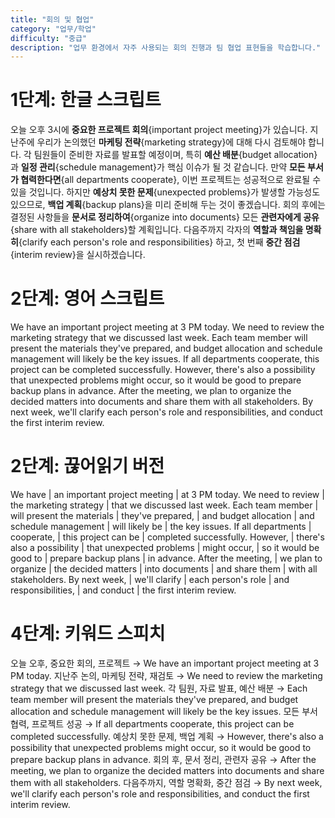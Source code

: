 ```yaml
---
title: "회의 및 협업"
category: "업무/학업"
difficulty: "중급"
description: "업무 환경에서 자주 사용되는 회의 진행과 팀 협업 표현들을 학습합니다."
---
```


# 1단계: 한글 스크립트

오늘 오후 3시에 **중요한 프로젝트 회의**{important project meeting}가 있습니다.
지난주에 우리가 논의했던 **마케팅 전략**{marketing strategy}에 대해 다시 검토해야 합니다.
각 팀원들이 준비한 자료를 발표할 예정이며, 특히 **예산 배분**{budget allocation}과 **일정 관리**{schedule management}가 핵심 이슈가 될 것 같습니다.
만약 **모든 부서가 협력한다면**{all departments cooperate}, 이번 프로젝트는 성공적으로 완료될 수 있을 것입니다.
하지만 **예상치 못한 문제**{unexpected problems}가 발생할 가능성도 있으므로, **백업 계획**{backup plans}을 미리 준비해 두는 것이 좋겠습니다.
회의 후에는 결정된 사항들을 **문서로 정리하여**{organize into documents} 모든 **관련자에게 공유**{share with all stakeholders}할 계획입니다.
다음주까지 각자의 **역할과 책임을 명확히**{clarify each person's role and responsibilities} 하고, 첫 번째 **중간 점검**{interim review}을 실시하겠습니다.

# 2단계: 영어 스크립트

We have an important project meeting at 3 PM today.
We need to review the marketing strategy that we discussed last week.
Each team member will present the materials they've prepared, and budget allocation and schedule management will likely be the key issues.
If all departments cooperate, this project can be completed successfully.
However, there's also a possibility that unexpected problems might occur, so it would be good to prepare backup plans in advance.
After the meeting, we plan to organize the decided matters into documents and share them with all stakeholders.
By next week, we'll clarify each person's role and responsibilities, and conduct the first interim review.

# 2단계: 끊어읽기 버전

We have | an important project meeting | at 3 PM today.
We need to review | the marketing strategy | that we discussed last week.
Each team member | will present the materials | they've prepared, | and budget allocation | and schedule management | will likely be | the key issues.
If all departments | cooperate, | this project can be | completed successfully.
However, | there's also a possibility | that unexpected problems | might occur, | so it would be good to | prepare backup plans | in advance.
After the meeting, | we plan to organize | the decided matters | into documents | and share them | with all stakeholders.
By next week, | we'll clarify | each person's role | and responsibilities, | and conduct | the first interim review.

# 4단계: 키워드 스피치

오늘 오후, 중요한 회의, 프로젝트 → We have an important project meeting at 3 PM today.
지난주 논의, 마케팅 전략, 재검토 → We need to review the marketing strategy that we discussed last week.
각 팀원, 자료 발표, 예산 배분 → Each team member will present the materials they've prepared, and budget allocation and schedule management will likely be the key issues.
모든 부서 협력, 프로젝트 성공 → If all departments cooperate, this project can be completed successfully.
예상치 못한 문제, 백업 계획 → However, there's also a possibility that unexpected problems might occur, so it would be good to prepare backup plans in advance.
회의 후, 문서 정리, 관련자 공유 → After the meeting, we plan to organize the decided matters into documents and share them with all stakeholders.
다음주까지, 역할 명확화, 중간 점검 → By next week, we'll clarify each person's role and responsibilities, and conduct the first interim review.